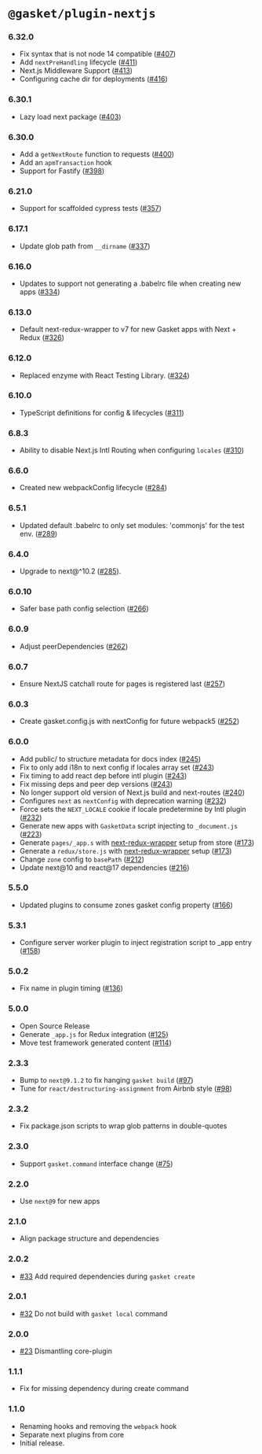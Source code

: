 # `@gasket/plugin-nextjs`

### 6.32.0

- Fix syntax that is not node 14 compatible ([#407])
- Add `nextPreHandling` lifecycle ([#411])
- Next.js Middleware Support ([#413])
- Configuring cache dir for deployments ([#416])

### 6.30.1

- Lazy load next package ([#403])

### 6.30.0

- Add a `getNextRoute` function to requests ([#400])
- Add an `apmTransaction` hook
- Support for Fastify ([#398])

### 6.21.0

- Support for scaffolded cypress tests ([#357])

### 6.17.1

- Update glob path from `__dirname` ([#337])

### 6.16.0

- Updates to support not generating a .babelrc file when creating new apps ([#334])

### 6.13.0

- Default next-redux-wrapper to v7 for new Gasket apps with Next + Redux ([#326])

### 6.12.0

- Replaced enzyme with React Testing Library. ([#324])

### 6.10.0

- TypeScript definitions for config & lifecycles ([#311])

### 6.8.3

- Ability to disable Next.js Intl Routing when configuring `locales` ([#310])

### 6.6.0

- Created new webpackConfig lifecycle ([#284])

### 6.5.1

- Updated default .babelrc to only set modules: 'commonjs' for the test env.
  ([#289])

### 6.4.0

- Upgrade to next@^10.2 ([#285]).

### 6.0.10

- Safer base path config selection ([#266])

### 6.0.9

- Adjust peerDependencies ([#262])

### 6.0.7

- Ensure NextJS catchall route for pages is registered last ([#257])

### 6.0.3

- Create gasket.config.js with nextConfig for future webpack5  ([#252])

### 6.0.0

- Add public/ to structure metadata for docs index ([#245])
- Fix to only add i18n to next config if locales array set ([#243])
- Fix timing to add react dep before intl plugin ([#243])
- Fix missing deps and peer dep versions ([#243])
- No longer support old version of Next.js build and next-routes ([#240])
- Configures `next` as `nextConfig` with deprecation warning ([#232])
- Force sets the `NEXT_LOCALE` cookie if locale predetermine by Intl plugin
  ([#232])
- Generate new apps with `GasketData` script injecting to `_document.js`
  ([#223])
- Generate `pages/_app.s` with [next-redux-wrapper] setup from store ([#173])
- Generate a `redux/store.js` with [next-redux-wrapper] setup ([#173])
- Change `zone` config to `basePath` ([#212])
- Update next@10 and react@17 dependencies ([#216])

### 5.5.0

- Updated plugins to consume zones gasket config property ([#166])

### 5.3.1

- Configure server worker plugin to inject registration script to _app entry
  ([#158])

### 5.0.2

- Fix name in plugin timing ([#136])

### 5.0.0

- Open Source Release
- Generate `_app.js` for Redux integration ([#125])
- Move test framework generated content ([#114])

### 2.3.3

- Bump to `next@9.1.2` to fix hanging `gasket build` ([#97])
- Tune for `react/destructuring-assignment` from Airbnb style ([#98])

### 2.3.2

- Fix package.json scripts to wrap glob patterns in double-quotes

### 2.3.0

- Support `gasket.command` interface change ([#75])

### 2.2.0

- Use `next@9` for new apps

### 2.1.0

- Align package structure and dependencies

### 2.0.2

- [#33] Add required dependencies during `gasket create`

### 2.0.1

- [#32] Do not build with `gasket local` command

### 2.0.0

- [#23] Dismantling core-plugin

### 1.1.1

- Fix for missing dependency during create command

### 1.1.0

- Renaming hooks and removing the `webpack` hook
- Separate next plugins from core
- Initial release.

<!-- LINKS -->

[next-redux-wrapper]: https://github.com/kirill-konshin/next-redux-wrapper

[#23]: https://github.com/godaddy/gasket/pull/23
[#32]: https://github.com/godaddy/gasket/pull/32
[#33]: https://github.com/godaddy/gasket/pull/33
[#75]: https://github.com/godaddy/gasket/pull/75
[#97]: https://github.com/godaddy/gasket/pull/97
[#98]: https://github.com/godaddy/gasket/pull/98
[#114]: https://github.com/godaddy/gasket/pull/114
[#125]: https://github.com/godaddy/gasket/pull/125
[#136]: https://github.com/godaddy/gasket/pull/136
[#158]: https://github.com/godaddy/gasket/pull/158
[#166]: https://github.com/godaddy/gasket/pull/166
[#173]: https://github.com/godaddy/gasket/pull/173
[#212]: https://github.com/godaddy/gasket/pull/212
[#216]: https://github.com/godaddy/gasket/pull/216
[#223]: https://github.com/godaddy/gasket/pull/223
[#232]: https://github.com/godaddy/gasket/pull/232
[#240]: https://github.com/godaddy/gasket/pull/240
[#243]: https://github.com/godaddy/gasket/pull/243
[#245]: https://github.com/godaddy/gasket/pull/245
[#252]: https://github.com/godaddy/gasket/pull/252
[#257]: https://github.com/godaddy/gasket/pull/257
[#262]: https://github.com/godaddy/gasket/pull/262
[#266]: https://github.com/godaddy/gasket/pull/266
[#285]: https://github.com/godaddy/gasket/pull/285
[#289]: https://github.com/godaddy/gasket/pull/289
[#284]: https://github.com/godaddy/gasket/pull/284
[#310]: https://github.com/godaddy/gasket/pull/310
[#311]: https://github.com/godaddy/gasket/pull/311
[#324]: https://github.com/godaddy/gasket/pull/324
[#326]: https://github.com/godaddy/gasket/pull/326
[#334]: https://github.com/godaddy/gasket/pull/334
[#337]: https://github.com/godaddy/gasket/pull/337
[#357]: https://github.com/godaddy/gasket/pull/357
[#398]: https://github.com/godaddy/gasket/pull/398
[#400]: https://github.com/godaddy/gasket/pull/400
[#403]: https://github.com/godaddy/gasket/pull/403
[#407]: https://github.com/godaddy/gasket/pull/407
[#411]: https://github.com/godaddy/gasket/pull/411
[#413]: https://github.com/godaddy/gasket/pull/413
[#416]: https://github.com/godaddy/gasket/pull/416
